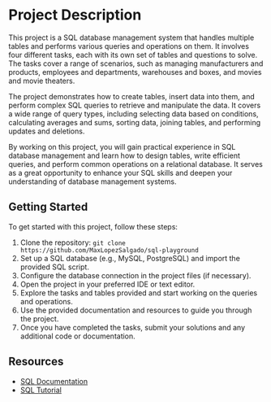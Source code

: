 # Project Description

This project is a SQL database management system that handles multiple tables and performs various queries and operations on them. It involves four different tasks, each with its own set of tables and questions to solve. The tasks cover a range of scenarios, such as managing manufacturers and products, employees and departments, warehouses and boxes, and movies and movie theaters.

The project demonstrates how to create tables, insert data into them, and perform complex SQL queries to retrieve and manipulate the data. It covers a wide range of query types, including selecting data based on conditions, calculating averages and sums, sorting data, joining tables, and performing updates and deletions.

By working on this project, you will gain practical experience in SQL database management and learn how to design tables, write efficient queries, and perform common operations on a relational database. It serves as a great opportunity to enhance your SQL skills and deepen your understanding of database management systems.

## Getting Started

To get started with this project, follow these steps:

1. Clone the repository: `git clone https://github.com/MaxLopezSalgado/sql-playground`
2. Set up a SQL database (e.g., MySQL, PostgreSQL) and import the provided SQL script.
3. Configure the database connection in the project files (if necessary).
4. Open the project in your preferred IDE or text editor.
5. Explore the tasks and tables provided and start working on the queries and operations.
6. Use the provided documentation and resources to guide you through the project.
7. Once you have completed the tasks, submit your solutions and any additional code or documentation.

## Resources

- [SQL Documentation](https://dev.mysql.com/doc/)
- [SQL Tutorial](https://www.w3schools.com/sql/)